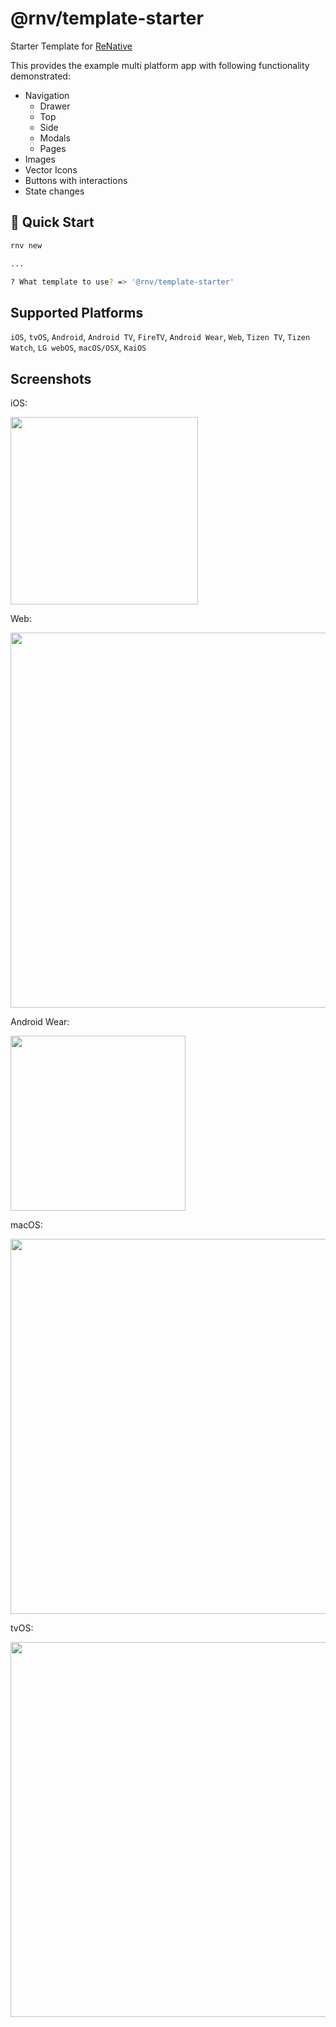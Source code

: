 # @rnv/template-starter

Starter Template for <a href="https://www.npmjs.com/package/renative">ReNative</a>

This provides the example multi platform app with following functionality demonstrated:

-   Navigation
    -   Drawer
    -   Top
    -   Side
    -   Modals
    -   Pages
-   Images
-   Vector Icons
-   Buttons with interactions
-   State changes

## 🚀 Quick Start

```bash
rnv new

...

? What template to use? => '@rnv/template-starter'

```

## Supported Platforms

`iOS`, `tvOS`, `Android`, `Android TV`, `FireTV`, `Android Wear`, `Web`, `Tizen TV`, `Tizen Watch`, `LG webOS`, `macOS/OSX`, `KaiOS`

## Screenshots

iOS:

<img src="https://github.com/flexn-io/renative/blob/develop/packages/template-starter/docs/ios.png" width="300px" />

Web:

<img src="https://github.com/flexn-io/renative/blob/develop/packages/template-starter/docs/web.png" width="600px" />

Android Wear:

<img src="https://github.com/flexn-io/renative/blob/develop/packages/template-starter/docs/androidwear.png" width="280px" />

macOS:

<img src="https://github.com/flexn-io/renative/blob/develop/packages/template-starter/docs/macos.png" width="600px" />

tvOS:

<img src="https://github.com/flexn-io/renative/blob/develop/packages/template-starter/docs/tvos.png" width="600px" />
